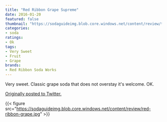 ```yaml
---
title: "Red Ribbon Grape Supreme"
date: 2016-01-20
featured: false
thumbnail: "https://sodaguideimg.blob.core.windows.net/content/review/thumbs/red-ribbon-grape.jpg"
categories:
- soda
ratings:
- Ok
tags:
- Very Sweet
- Fruit
- Grape
brands:
- Red Ribbon Soda Works
---
```


Very sweet. Classic grape soda that does not overstay it's welcome. OK.

[Originally posted to Twitter.](https://twitter.com/Cavorter/status/689890668173512704)

{{< figure src="https://sodaguideimg.blob.core.windows.net/content/review/red-ribbon-grape.jpg" >}}
